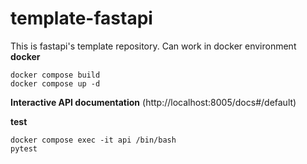 # template-fastapi
This is fastapi's template repository. Can work in docker environment
**docker**
```
docker compose build
docker compose up -d
```

**Interactive API documentation**
(http://localhost:8005/docs#/default)

**test**
```
docker compose exec -it api /bin/bash
pytest
```
